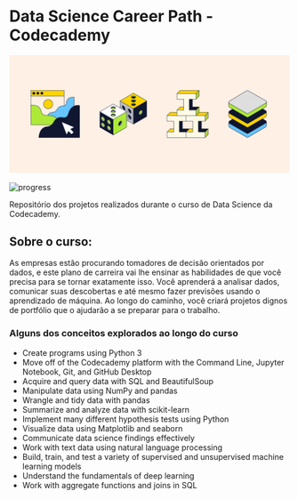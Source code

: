 # Data Science Career Path - Codecademy

![](codecademy-career-paths.png)

![progress](https://progress-bar.dev/60/ "progress")

Repositório dos projetos realizados durante o curso de Data Science da Codecademy.

## Sobre o curso:
As empresas estão procurando tomadores de decisão orientados por dados, e este plano de carreira vai lhe ensinar as habilidades de que você precisa para se tornar exatamente isso. Você aprenderá a analisar dados, comunicar suas descobertas e até mesmo fazer previsões usando o aprendizado de máquina. Ao longo do caminho, você criará projetos dignos de portfólio que o ajudarão a se preparar para o trabalho.

### Alguns dos conceitos explorados ao longo do curso

* Create programs using Python 3
* Move off of the Codecademy platform with the Command Line, Jupyter Notebook, Git, and GitHub Desktop
* Acquire and query data with SQL and BeautifulSoup
* Manipulate data using NumPy and pandas
* Wrangle and tidy data with pandas
* Summarize and analyze data with scikit-learn
* Implement many different hypothesis tests using Python
* Visualize data using Matplotlib and seaborn
* Communicate data science findings effectively
* Work with text data using natural language processing
* Build, train, and test a variety of supervised and unsupervised machine learning models
* Understand the fundamentals of deep learning
* Work with aggregate functions and joins in SQL